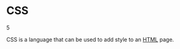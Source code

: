 # CSS
5






























CSS is a language that can be used to add style to an [HTML](/wiki/HTML) page.